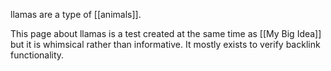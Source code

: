 llamas are a type of [[animals]].

This page about llamas is a test created at the same time as [[My Big Idea]] but it is whimsical rather than informative. It mostly exists to verify backlink functionality.

